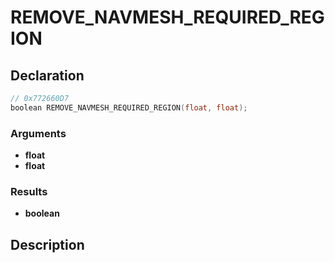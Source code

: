 # REMOVE_NAVMESH_REQUIRED_REGION

## Declaration
```cpp
// 0x772660D7
boolean REMOVE_NAVMESH_REQUIRED_REGION(float, float);
```

### Arguments
- **float**
- **float**

### Results
- **boolean**

## Description
